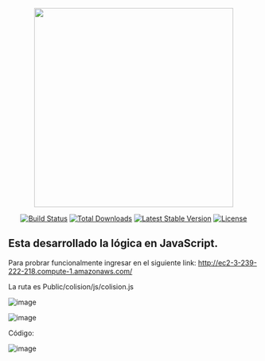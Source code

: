 <p align="center"><a href="https://laravel.com" target="_blank"><img src="https://raw.githubusercontent.com/laravel/art/master/logo-lockup/5%20SVG/2%20CMYK/1%20Full%20Color/laravel-logolockup-cmyk-red.svg" width="400"></a></p>

<p align="center">
<a href="https://travis-ci.org/laravel/framework"><img src="https://travis-ci.org/laravel/framework.svg" alt="Build Status"></a>
<a href="https://packagist.org/packages/laravel/framework"><img src="https://img.shields.io/packagist/dt/laravel/framework" alt="Total Downloads"></a>
<a href="https://packagist.org/packages/laravel/framework"><img src="https://img.shields.io/packagist/v/laravel/framework" alt="Latest Stable Version"></a>
<a href="https://packagist.org/packages/laravel/framework"><img src="https://img.shields.io/packagist/l/laravel/framework" alt="License"></a>
</p>

<h2>Esta desarrollado la lógica en JavaScript.</h2>

Para probrar funcionalmente ingresar en el siguiente link: http://ec2-3-239-222-218.compute-1.amazonaws.com/

La ruta es Public/colision/js/colision.js

![image](https://user-images.githubusercontent.com/8843773/126709998-801b85e4-0a08-4996-9fe5-ef5cac34f1e9.png)

![image](https://user-images.githubusercontent.com/8843773/126710698-24c243b7-4b6e-40e5-b6db-7ba982bcc917.png)


Código:

![image](https://user-images.githubusercontent.com/8843773/126710608-99e170b9-1e56-49c5-847a-7a7e87e6d2e7.png)
